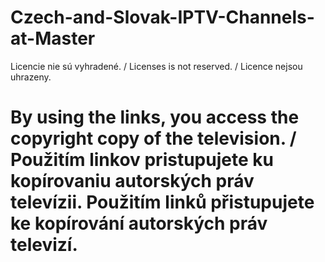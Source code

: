 # Czech-and-Slovak-IPTV-Channels-at-Master
Licencie nie sú vyhradené. / Licenses is not reserved. / Licence nejsou uhrazeny.
# By using the links, you access the copyright copy of the television. / Použitím linkov pristupujete ku kopírovaniu autorských práv televízii. Použitím linků přistupujete ke kopírování autorských práv televizí.
